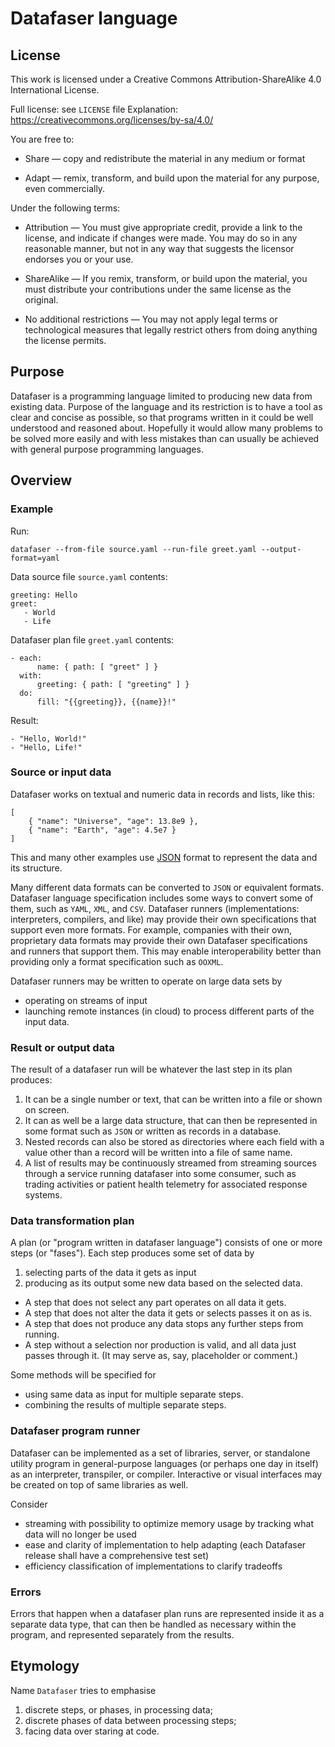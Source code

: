 # Datafaser language

## License

This work is licensed under a Creative Commons Attribution-ShareAlike 4.0 International License.

Full license: see `LICENSE` file
Explanation: https://creativecommons.org/licenses/by-sa/4.0/

You are free to:

- Share — copy and redistribute the material in any medium or format

- Adapt — remix, transform, and build upon the material for any purpose, even commercially.

Under the following terms:

- Attribution — You must give appropriate credit, provide a link to the license, and indicate if changes were made. You may do so in any reasonable manner, but not in any way that suggests the licensor endorses you or your use.

- ShareAlike — If you remix, transform, or build upon the material, you must distribute your contributions under the same license as the original.

- No additional restrictions — You may not apply legal terms or technological measures that legally restrict others from doing anything the license permits.

## Purpose

Datafaser is a programming language limited to producing new data from existing data. Purpose of the language and its restriction is to have a tool as clear and concise as possible, so that programs written in it could be well understood and reasoned about. Hopefully it would allow many problems to be solved more easily and with less mistakes than can usually be achieved with general purpose programming languages.

## Overview

### Example

Run:

    datafaser --from-file source.yaml --run-file greet.yaml --output-format=yaml

Data source file `source.yaml` contents:

    greeting: Hello
    greet:
       - World
       - Life

Datafaser plan file `greet.yaml` contents:

    - each:
          name: { path: [ "greet" ] }
      with:
          greeting: { path: [ "greeting" ] }
      do:
          fill: "{{greeting}}, {{name}}!"

Result:

    - "Hello, World!"
    - "Hello, Life!"

### Source or input data

Datafaser works on textual and numeric data in records and lists, like this:

    [
        { "name": "Universe", "age": 13.8e9 },
        { "name": "Earth", "age": 4.5e7 }
    ]

This and many other examples use [JSON](https://www.json.org/) format to represent the data and its structure.

Many different data formats can be converted to `JSON` or equivalent formats. Datafaser language specification includes some ways to convert some of them, such as `YAML`, `XML`, and `CSV`. Datafaser runners (implementations: interpreters, compilers, and like) may provide their own specifications that support even more formats. For example, companies with their own, proprietary data formats may provide their own Datafaser specifications and runners that support them. This may enable interoperability better than providing only a format specification such as `OOXML`.

Datafaser runners may be written to operate on large data sets by

- operating on streams of input
- launching remote instances (in cloud) to process different parts of the input data.

### Result or output data

The result of a datafaser run will be whatever the last step in its plan produces:

1. It can be a single number or text, that can be written into a file or shown on screen.
2. It can as well be a large data structure, that can then be represented in some format such as `JSON` or written as records in a database.
3. Nested records can also be stored as directories where each field with a value other than a record will be written into a file of same name.
4. A list of results may be continuously streamed from streaming sources through a service running datafaser into some consumer, such as trading activities or patient health telemetry for associated response systems.

### Data transformation plan

A plan (or "program written in datafaser language") consists of one or more steps (or "fases"). Each step produces some set of data by

1. selecting parts of the data it gets as input
2. producing as its output some new data based on the selected data.

- A step that does not select any part operates on all data it gets.
- A step that does not alter the data it gets or selects passes it on as is.
- A step that does not produce any data stops any further steps from running.
- A step without a selection nor production is valid, and all data just passes through it. (It may serve as, say, placeholder or comment.)

Some methods will be specified for

- using same data as input for multiple separate steps.
- combining the results of multiple separate steps.

### Datafaser program runner

Datafaser can be implemented as a set of libraries, server, or standalone utility program in general-purpose languages (or perhaps one day in itself) as an interpreter, transpiler, or compiler. Interactive or visual interfaces may be created on top of same libraries as well.

Consider

- streaming with possibility to optimize memory usage by tracking what data will no longer be used
- ease and clarity of implementation to help adapting (each Datafaser release shall have a comprehensive test set)
- efficiency classification of implementations to clarify tradeoffs

### Errors

Errors that happen when a datafaser plan runs are represented inside it as a separate data type, that can then be handled as necessary within the program, and represented separately from the results.

## Etymology

Name `Datafaser` tries to emphasise

1. discrete steps, or phases, in processing data;
2. discrete phases of data between processing steps;
3. facing data over staring at code.
